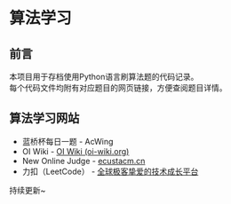 # 算法学习

## 前言
本项目用于存档使用Python语言刷算法题的代码记录。  
每个代码文件均附有对应题目的网页链接，方便查阅题目详情。  


## 算法学习网站
- 蓝桥杯每日一题 - AcWing
- OI Wiki - [OI Wiki (oi-wiki.org)](https://oi-wiki.org)
- New Online Judge - [ecustacm.cn](https://ecustacm.cn)
- 力扣（LeetCode） - [全球极客挚爱的技术成长平台](https://leetcode.cn)

持续更新~